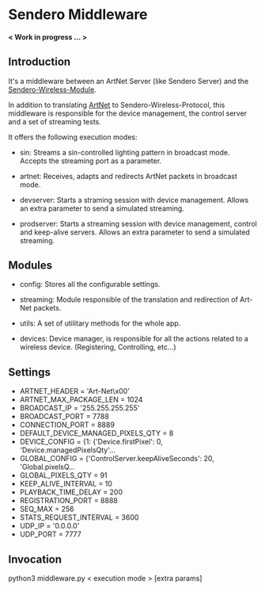 # Sendero Middleware #

#### < Work in progress ... >

## Introduction

It's a middleware between an ArtNet Server (like Sendero Server) and the [Sendero-Wireless-Module](https://github.com/dernster/WirelessBondibar).

In addition to translating [ArtNet](http://art-net.org.uk/) to Sendero-Wireless-Protocol, this middleware is responsible for the device management,
the control server and a set of streaming tests.

It offers the following execution modes:

- sin:          Streams a sin-controlled lighting pattern in broadcast mode.
                Accepts the streaming port as a parameter.

- artnet:       Receives, adapts and redirects ArtNet packets in broadcast mode.

- devserver:    Starts a straming session with device management.
                Allows an extra parameter to send a simulated streaming.

- prodserver:   Starts a streaming session with device management, control and keep-alive servers.
                Allows an extra parameter to send a simulated streaming.
                
## Modules

- config: Stores all the configurable settings.

- streaming: Module responsible of the translation and redirection of Art-Net packets.

- utils: A set of utilitary methods for the whole app.

- devices: Device manager, is responsible for all the actions related to a wireless device. 
(Registering, Controlling, etc...)

## Settings

- ARTNET_HEADER = 'Art-Net\x00'
- ARTNET_MAX_PACKAGE_LEN = 1024
- BROADCAST_IP = '255.255.255.255'
- BROADCAST_PORT = 7788
- CONNECTION_PORT = 8889
- DEFAULT_DEVICE_MANAGED_PIXELS_QTY = 8
- DEVICE_CONFIG = {1: {'Device.firstPixel': 0, 'Device.managedPixelsQty'...
- GLOBAL_CONFIG = {'ControlServer.keepAliveSeconds': 20, 'Global.pixelsQ...
- GLOBAL_PIXELS_QTY = 91
- KEEP_ALIVE_INTERVAL = 10
- PLAYBACK_TIME_DELAY = 200
- REGISTRATION_PORT = 8888
- SEQ_MAX = 256
- STATS_REQUEST_INTERVAL = 3600
- UDP_IP = '0.0.0.0'
- UDP_PORT = 7777

## Invocation 

python3 middleware.py < execution mode > [extra params]
